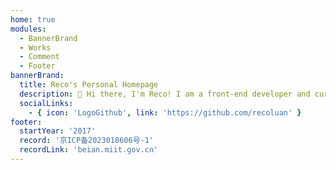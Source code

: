 ```yaml
---
home: true
modules:
  - BannerBrand
  - Works
  - Comment
  - Footer
bannerBrand:
  title: Reco's Personal Homepage
  description: 👋 Hi there, I'm Reco! I am a front-end developer and currently working at Meituan. I am in charge of the promotion and maintenance of vuepress-theme-reco. I enjoy programming and playing the ukulele.
  socialLinks:
    - { icon: 'LogoGithub', link: 'https://github.com/recoluan' }
footer:
  startYear: '2017'
  record: '京ICP备2023018606号-1'
  recordLink: 'beian.miit.gov.cn'
---
```

